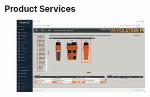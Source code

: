 # Product Services

<figure><img src="../../.gitbook/assets/image (54) (1).png" alt=""><figcaption></figcaption></figure>
